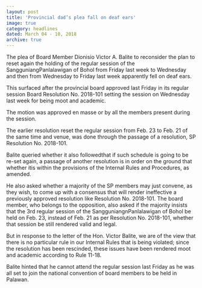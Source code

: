 ```yaml
---
layout: post
title: 'Provincial dad’s plea fall on deaf ears'
image: true
category: headlines
dated: March 04 - 10, 2018
archive: true
---
```


The plea of Board Member Dionisio Victor A. Balite to reconsider the plan to reset again the holding of the regular session of the SangguniangPanlalawigan of Bohol from Friday last week to Wednesday and then from Wednesday to Friday last week apparently fell on deaf ears.

This surfaced after the provincial board approved last Friday in its regular session Board Resolution No. 2018-101 setting the session on Wednesday last week for being moot and academic.

The motion was approved en masse or by all the members present during the session.

The earlier resolution reset the regular session from Feb. 23 to Feb. 21 of the same time and venue, was done through the passage of a resolution, SP Resolution No. 2018-101.

Balite queried whether it also followedthat if such schedule is going to be re-set again, a passage of another resolution is in order on the ground that whether itis within the provisions of the Internal Rules and Procedures, as amended.

He also asked whether a majority of the SP members may just convene, as they wish, to come up with a consensus that will render ineffective a previously approved resolution like Resolution No. 2018-101.
The board member, who belongs to the opposition, also asked if the majority insists that the 3rd regular session of the SangguniangnPanlalawigan of Bohol be held on Feb. 23, instead of Feb. 21 as per Resolution No. 2018-101, whether that session be still rendered valid and legal.

But in response to the letter of the Hon. Victor Balite, we are of the view that there is no particular rule in our Internal Rules that is being violated; since the resolution has been rescinded, these issues have been rendered moot and academic according to Rule 11-18.

Balite hinted that he cannot attend the regular session last Friday as he was all set to join the national convention of board members to be held in Palawan.